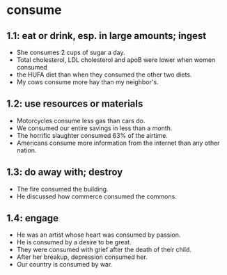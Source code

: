 # consume
## 1.1: eat or drink, esp. in large amounts; ingest

  *  She consumes 2 cups of sugar a day.
  *  Total cholesterol, LDL cholesterol and apoB were lower when women consumed
  *  the HUFA diet than when they consumed the other two diets.
  *  My cows consume more hay than my neighbor's.

## 1.2: use resources or materials

  *  Motorcycles consume less gas than cars do.
  *  We consumed our entire savings in less than a month.
  *  The horrific slaughter consumed 63% of the airtime.
  *  Americans consume more information from the internet than any other nation.

## 1.3: do away with; destroy

  *  The fire consumed the building.
  *  He discussed how commerce consumed the commons.

## 1.4: engage

  *  He was an artist whose heart was consumed by passion.
  *  He is consumed by a desire to be great.
  *  They were consumed with grief after the death of their child.
  *  After her breakup, depression consumed her.
  *  Our country is consumed by war.
